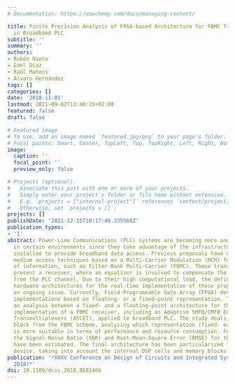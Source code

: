 ```yaml
---
# Documentation: https://wowchemy.com/docs/managing-content/

title: Finite Precision Analysis of FPGA-based Architecture for FBMC Transmultiplexers
  in Broadband PLC
subtitle: ''
summary: ''
authors:
- Rubén Nieto
- Edel Díaz
- Raúl Mateos
- Álvaro Hernández
tags: []
categories: []
date: '2018-11-01'
lastmod: 2021-09-02T13:46:15+02:00
featured: false
draft: false

# Featured image
# To use, add an image named `featured.jpg/png` to your page's folder.
# Focal points: Smart, Center, TopLeft, Top, TopRight, Left, Right, BottomLeft, Bottom, BottomRight.
image:
  caption: ''
  focal_point: ''
  preview_only: false

# Projects (optional).
#   Associate this post with one or more of your projects.
#   Simply enter your project's folder or file name without extension.
#   E.g. `projects = ["internal-project"]` references `content/project/deep-learning/index.md`.
#   Otherwise, set `projects = []`.
projects: []
publishDate: '2021-12-15T10:17:49.335568Z'
publication_types:
- '1'
abstract: Power-Line Communications (PLC) systems are becoming more and more relevant
  in certain environments since they take advantage of the infrastructure already
  installed to provide broadband data access. Previous proposals have developed different
  medium access techniques based on a Multi-Carrier Modulation (MCM) for the transmission
  of information, such as Filter-Bank Multi-Carrier (FBMC). These transmultiplexers
  present a receiver, where an equalizer is involved to compensate the effects coming
  from the PLC channel. Due to their high computational load, the definition of suitable
  hardware architectures for the real-time implementation of these proposals is still
  an ongoing issue. Currently, Field-Programmable Gate Array (FPGA) devices support
  implementations based on floating- or a fixed-point representation. This work presents
  an analysis between a fixed- and a floating-point architecture for the real-time
  implementation of a FBMC receiver, including an Adaptive SMFB/CMFB Equalizer for
  Transmultiplexers (ASCET), applied to broadband PLC. The study deals with every
  block from the FBMC scheme, analyzing which representation (fixed- or single floating-point)
  is more suitable in terms of performance and resource consumption. For that purpose,
  the Signal-Noise Ratio (SNR) and Root-Mean-Square Error (RMSE) for the whole system
  have been estimated. The final architecture has been particularized for a Zynq UltraScale+
  device, taking into account the internal DSP cells and memory blocks.
publication: '*XXXV Conference on Design of Circuits and Integrated Systems (DCIS
  2018)*'
doi: 10.1109/dcis.2018.8681466
---
```

